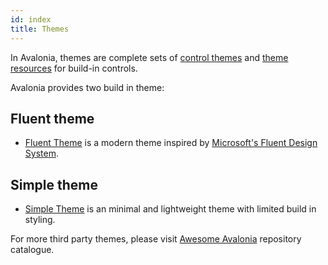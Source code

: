 ```yaml
---
id: index
title: Themes
---
```


In Avalonia, themes are complete sets of [control themes](../control-themes) and [theme resources](../../../../guides/styles-and-resources/how-to-use-theme-variants) for build-in controls.

Avalonia provides two build in theme:

## Fluent theme

- [Fluent Theme](fluent) is a modern theme inspired by [Microsoft's Fluent Design System](https://en.wikipedia.org/wiki/Fluent_Design_System).

## Simple theme

- [Simple Theme](simple) is an minimal and lightweight theme with limited build in styling.

For more third party themes, please visit [Awesome Avalonia](https://github.com/AvaloniaCommunity/awesome-avalonia#theme--icons) repository catalogue.